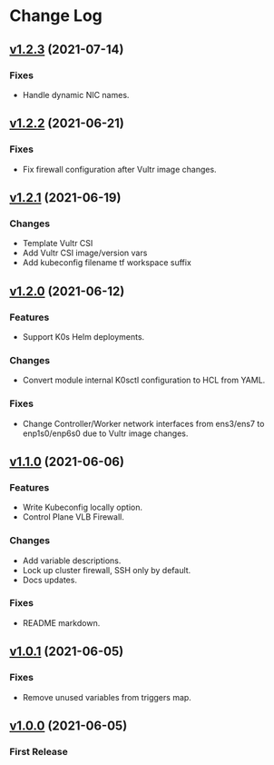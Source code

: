 # Change Log
## [v1.2.3](https://github.com/3letteragency/terraform-vultr-k0s/releases/tag/v1.2.3) (2021-07-14)
### Fixes
* Handle dynamic NIC names.

## [v1.2.2](https://github.com/3letteragency/terraform-vultr-k0s/releases/tag/v1.2.2) (2021-06-21)
### Fixes
* Fix firewall configuration after Vultr image changes. 

## [v1.2.1](https://github.com/3letteragency/terraform-vultr-k0s/releases/tag/v1.2.1) (2021-06-19)
### Changes
* Template Vultr CSI 
* Add Vultr CSI image/version vars
* Add kubeconfig filename tf workspace suffix

## [v1.2.0](https://github.com/3letteragency/terraform-vultr-k0s/releases/tag/v1.2.0) (2021-06-12)
### Features
* Support K0s Helm deployments.
### Changes
* Convert module internal K0sctl configuration to HCL from YAML.
### Fixes
* Change Controller/Worker network interfaces from ens3/ens7 to enp1s0/enp6s0 due to Vultr image changes. 

## [v1.1.0](https://github.com/3letteragency/terraform-vultr-k0s/releases/tag/v1.1.0) (2021-06-06)
### Features
* Write Kubeconfig locally option.
* Control Plane VLB Firewall. 
### Changes
* Add variable descriptions.
* Lock up cluster firewall, SSH only by default. 
* Docs updates.
### Fixes
* README markdown.

## [v1.0.1](https://github.com/3letteragency/terraform-vultr-k0s/releases/tag/v1.0.1) (2021-06-05)
### Fixes
* Remove unused variables from triggers map.

## [v1.0.0](https://github.com/3letteragency/terraform-vultr-k0s/releases/tag/v1.0.0) (2021-06-05)
### First Release
